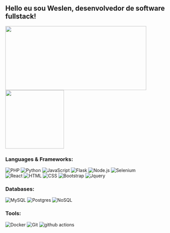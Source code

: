 ## Hello eu sou Weslen, desenvolvedor de software fullstack!

<div style="display: inline_block">
  <img height=200 width=440  align="center" src="https://my-stats-personal.vercel.app/api?username=weslenpy&show_icons=true&theme=radical&include_all_commits=true">
  <img height=183 align="center" src="https://my-stats-personal.vercel.app/api/top-langs?username=weslenpy&layout=compact&theme=radical">
 
</div>

<h3>Languages & Frameworks:</h3>
<p>
  <img alt="PHP" src="https://img.shields.io/badge/-PHP-DD0031?style=flat-square&logo=php&logoColor=white&color=777BB4" />
  <img alt="Python" src="https://img.shields.io/badge/-Python-DD0031?style=flat-square&logo=python&logoColor=white&color=3776AB" />
  <img alt="JavaScript" src="https://img.shields.io/badge/-JavaScript-DD0031?style=flat-square&logo=javascript&logoColor=fff&color=F7DF1E" />
  <img alt="Flask" src="https://img.shields.io/badge/-Flask-grey?style=flat-square&logo=flask&logoColor=blue" />
   <img alt="Node.js" src="https://img.shields.io/node/v/node.svg?style=flat-square&logo=nodedotjs&logoColor=green&label=Node.js" />
  <img alt="Selenium" src="https://img.shields.io/badge/-Selenium-grey?style=flat-square&logo=selenium&logoColor=white" />
  <br>
   <img alt="React" src="https://img.shields.io/node/v/react.svg?&logo=react&logoColor=green&label=React" />
  <img alt="HTML" src="https://img.shields.io/badge/-HTML5-1a73e8?style=flat-square&logo=html5&logoColor=white" />
  <img alt="CSS" src="https://img.shields.io/badge/-CSS-1a73e8?style=flat-square&logo=css3&logoColor=white" />
  
  <img alt="Bootstrap" src="https://img.shields.io/badge/-Bootstrap-1a73e8?style=flat-square&logo=bootstrap&logoColor=white" />
  <img alt="Jquery" src="https://img.shields.io/badge/-Jquery-1a73e8?style=flat-square&logo=jquery&logoColor=white" />
</p>

<h3>Databases:</h3>

<p>
  <img alt="MySQL" src="https://img.shields.io/badge/mysql-v8-brightgreen" />
  <img alt="Postgres" src=https://img.shields.io/badge/postgresql-v16-brightgreen" />
  <img alt="NoSQL" src="https://img.shields.io/badge/nosql-brightgreen" />
</p>

<h3>Tools:</h3>

<p>
  <img alt="Docker" src="https://img.shields.io/badge/-Docker-1a73e8?style=flat-square&logo=docker&logoColor=white" />
  <img alt="Git" src="https://img.shields.io/badge/-Git-1a73e8?style=flat-square&logo=git&logoColor=white" />
  <img alt="github actions" src="https://img.shields.io/badge/-Github_Actions-1a73e8?style=flat-square&logo=github-actions&logoColor=white" />
</p>


